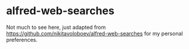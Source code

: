 # alfred-web-searches
Not much to see here, just adapted from https://github.com/nikitavoloboev/alfred-web-searches for my personal preferences.

